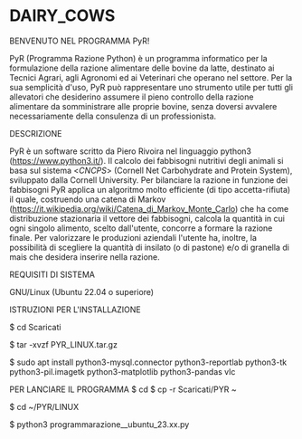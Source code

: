 # DAIRY_COWS

BENVENUTO NEL PROGRAMMA PyR!

PyR (Programma Razione Python) è un programma informatico per la formulazione della razione alimentare delle bovine da latte, destinato ai Tecnici Agrari, agli Agronomi ed ai Veterinari che operano nel settore.
Per la sua semplicità d'uso, PyR può rappresentare uno strumento utile per tutti gli allevatori che desiderino assumere il pieno controllo della razione alimentare da somministrare alle proprie bovine, senza doversi avvalere necessariamente della consulenza di un professionista.


DESCRIZIONE

PyR è un software scritto da Piero Rivoira nel linguaggio python3 (https://www.python3.it/). Il calcolo dei fabbisogni nutritivi degli animali si basa sul sistema <_CNCPS_> (Cornell Net Carbohydrate and Protein System), sviluppato dalla Cornell University. Per bilanciare la razione in funzione dei fabbisogni PyR applica un algoritmo molto efficiente (di tipo accetta-rifiuta) il quale, costruendo una catena di Markov (https://it.wikipedia.org/wiki/Catena_di_Markov_Monte_Carlo) che ha come distribuzione stazionaria il vettore dei fabbisogni, calcola la quantità in cui ogni singolo alimento, scelto dall'utente, concorre a formare la razione finale.
Per valorizzare le produzioni aziendali l'utente ha, inoltre, la possibilità di scegliere la quantità di insilato (o di pastone) e/o di granella di mais che desidera inserire nella razione.


REQUISITI DI SISTEMA

GNU/Linux (Ubuntu 22.04 o superiore)

ISTRUZIONI PER L'INSTALLAZIONE

$ cd Scaricati

$ tar -xvzf PYR_LINUX.tar.gz

$ sudo apt install python3-mysql.connector python3-reportlab python3-tk python3-pil.imagetk python3-matplotlib python3-pandas vlc

PER LANCIARE IL PROGRAMMA
$ cd
$ cp -r Scaricati/PYR ~

$ cd ~/PYR/LINUX

$ python3 programmarazione__ubuntu_23.xx.py
